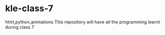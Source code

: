 # kle-class-7
html,python,animations
This repository will have all the programming learnt during class 7
